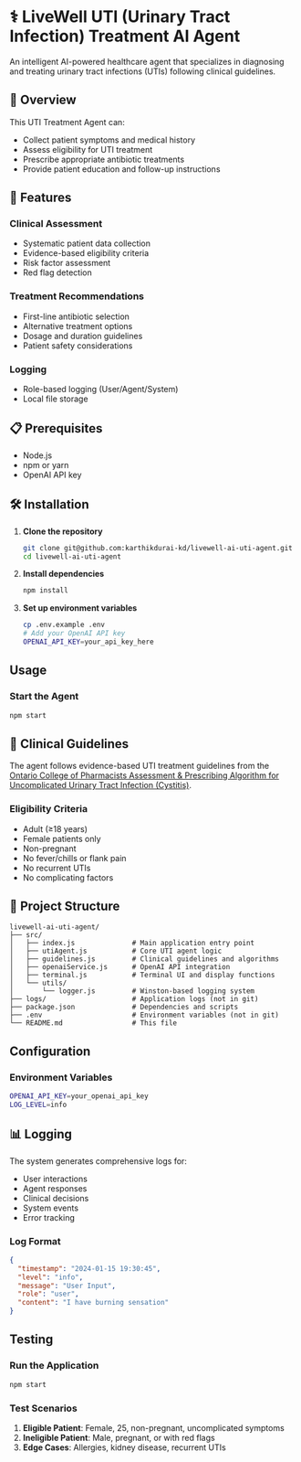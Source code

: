 # ⚕️ LiveWell UTI (Urinary Tract Infection) Treatment AI Agent
An intelligent AI-powered healthcare agent that specializes in diagnosing and treating urinary tract infections (UTIs) following clinical guidelines.

## 🎯 Overview

This UTI Treatment Agent can:
- Collect patient symptoms and medical history
- Assess eligibility for UTI treatment
- Prescribe appropriate antibiotic treatments
- Provide patient education and follow-up instructions

## 🚀 Features

### **Clinical Assessment**
- Systematic patient data collection
- Evidence-based eligibility criteria
- Risk factor assessment
- Red flag detection

### **Treatment Recommendations**
- First-line antibiotic selection
- Alternative treatment options
- Dosage and duration guidelines
- Patient safety considerations

### **Logging**
- Role-based logging (User/Agent/System)
- Local file storage

## 📋 Prerequisites

- Node.js
- npm or yarn
- OpenAI API key

## 🛠️ Installation

1. **Clone the repository**
   ```bash
   git clone git@github.com:karthikdurai-kd/livewell-ai-uti-agent.git
   cd livewell-ai-uti-agent
   ```

2. **Install dependencies**
   ```bash
   npm install
   ```

3. **Set up environment variables**
   ```bash
   cp .env.example .env
   # Add your OpenAI API key
   OPENAI_API_KEY=your_api_key_here
   ```

##  Usage

### **Start the Agent**
```bash
npm start
```

## 🏥 Clinical Guidelines

The agent follows evidence-based UTI treatment guidelines from the [Ontario College of Pharmacists Assessment & Prescribing Algorithm for Uncomplicated Urinary Tract Infection (Cystitis)](https://www.ocpinfo.com/wp-content/uploads/2022/12/assessment-prescribing-algorithm-urinary-tract-infection-english.pdf).


### **Eligibility Criteria**
- Adult (≥18 years)
- Female patients only
- Non-pregnant
- No fever/chills or flank pain
- No recurrent UTIs
- No complicating factors


## 📁 Project Structure

```
livewell-ai-uti-agent/
├── src/
│   ├── index.js              # Main application entry point
│   ├── utiAgent.js           # Core UTI agent logic
│   ├── guidelines.js         # Clinical guidelines and algorithms
│   ├── openaiService.js      # OpenAI API integration
│   ├── terminal.js           # Terminal UI and display functions
│   └── utils/
│       └── logger.js         # Winston-based logging system
├── logs/                     # Application logs (not in git)
├── package.json              # Dependencies and scripts
├── .env                      # Environment variables (not in git)
└── README.md                 # This file
```

##  Configuration

### **Environment Variables**
```bash
OPENAI_API_KEY=your_openai_api_key
LOG_LEVEL=info
```

## 📊 Logging

The system generates comprehensive logs for:
- User interactions
- Agent responses
- Clinical decisions
- System events
- Error tracking

### **Log Format**
```json
{
  "timestamp": "2024-01-15 19:30:45",
  "level": "info",
  "message": "User Input",
  "role": "user",
  "content": "I have burning sensation"
}
```

##  Testing

### **Run the Application**
```bash
npm start
```

### **Test Scenarios**
1. **Eligible Patient**: Female, 25, non-pregnant, uncomplicated symptoms
2. **Ineligible Patient**: Male, pregnant, or with red flags
3. **Edge Cases**: Allergies, kidney disease, recurrent UTIs



